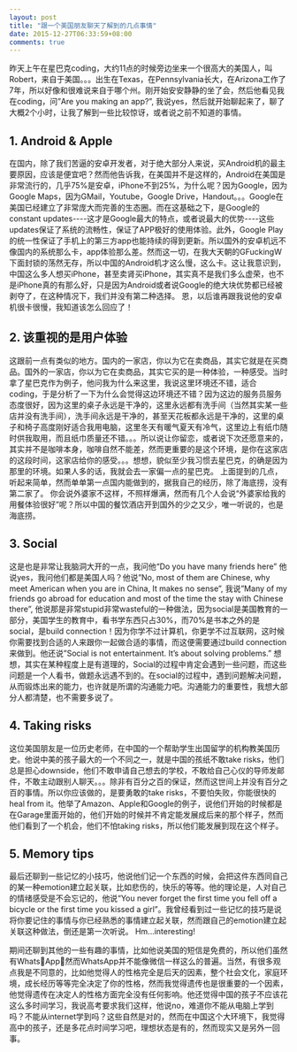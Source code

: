 ```yaml
---
layout: post
title: "跟一个美国朋友聊天了解到的几点事情"
date: 2015-12-27T06:33:59+08:00
comments: true
---
```

昨天上午在星巴克coding，大约11点的时候旁边坐来一个很高大的美国人，叫Robert，来自于美国。。。出生在Texas，在Pennsylvania长大，在Arizona工作了7年，所以好像和很难说来自于哪个州。刚开始安安静静的坐了会，然后他看见我在coding，问”Are you making an app?”, 我说yes，然后就开始聊起来了，聊了大概2个小时，让我了解到一些比较惊讶，或者说之前不知道的事情。

## 1. Android & Apple
在国内，除了我们苦逼的安卓开发者，对于绝大部分人来说，买Android机的最主要原因，应该是便宜吧？然而他告诉我，在美国并不是这样的，Android在美国是非常流行的，几乎75%是安卓，iPhone不到25%，为什么呢？因为Google，因为Google Maps，因为GMail，Youtube，Google Drive，Handout。。。Google在美国已经建立了非常庞大而完善的生态圈。而在这基础之下，是Google的 constant updates----这才是Google最大的特点，或者说最大的优势----这些updates保证了系统的流畅性，保证了APP极好的使用体验。此外，Google Play 的统一性保证了手机上的第三方app也能持续的得到更新。所以国外的安卓机远不像国内的系统那么卡，app体验那么差。然而这一切，在我大天朝的GFuckingW下面封锁的荡然无存，所以中国的Android机才这么慢，这么卡。这让我意识到，中国这么多人想买iPhone，甚至卖肾买iPhone，其实真不是我们多么虚荣，也不是iPhone真的有那么好，只是因为Android或者说Google的绝大块优势都已经被剥夺了，在这种情况下，我们并没有第二种选择。
恩，以后谁再跟我说他的安卓机很卡很慢，我知道该怎么回应了！

## 2. 该重视的是用户体验
这跟前一点有类似的地方。国内的一家店，你以为它在卖商品，其实它就是在买商品。国外的一家店，你以为它在卖商品，其实它买的是一种体验，一种感受。当时拿了星巴克作为例子，他问我为什么来这里，我说这里环境还不错，适合coding，于是分析了一下为什么会觉得这边环境还不错？因为这边的服务员服务态度很好，因为这里的桌子永远是干净的，这里永远都有洗手间（当然其实某一些店并没有洗手间），洗手间永远是干净的，甚至天花板都永远是干净的，这里的桌子和椅子高度刚好适合我用电脑，这里冬天有暖气夏天有冷气，这里边上有纸巾随时供我取用，而且纸巾质量还不错。。。所以说让你留恋，或者说下次还愿意来的，其实并不是咖啡本身，咖啡自然不能差，然而更重要的是这个环境，是你在这家店的这段时间，这家店给你的感受。。。想想，貌似至少我习惯去星巴克，的确是因为那里的环境。如果人多的话，我就会去一家偏一点的星巴克。
上面提到的几点，听起来简单，然而单单第一点国内能做到的，据我自己的经历，除了海底捞，没有第二家了。
你会说外婆家不这样，不照样爆满，然而有几个人会说“外婆家给我的用餐体验很好”呢？所以中国的餐饮酒店开到国外的少之又少，唯一听说的，也是海底捞。

## 3. Social
这是也是非常让我脑洞大开的一点，我问他“Do you have many friends here” 他说yes，我问他们都是美国人吗？他说”No, most of them are Chinese, why meet American when you are in China, It makes no sense”, 我说”Many of my friends go abroad for education and most of the time the stay with Chinese there”, 他说那是非常stupid非常wasteful的一种做法，因为social是美国教育的一部分，美国学生的教育中，看书学东西只占30%，而70%是书本之外的是social，是build connection！因为你学不过计算机，你更学不过互联网，这时候你需要找到合适的人来跟你一起做合适的事情，而这便需要通过build connection来做到。他还说”Social is not entertainment. It’s about solving problems.” 想想，其实在某种程度上是有道理的，Social的过程中肯定会遇到一些问题，而这些问题是一个人看书，做题永远遇不到的。在social的过程中，遇到问题解决问题，从而锻炼出来的能力，也许就是所谓的沟通能力吧。沟通能力的重要性，我想大部分人都清楚，也不需要多说了。

## 4. Taking risks
这位美国朋友是一位历史老师，在中国的一个帮助学生出国留学的机构教美国历史。他说中美的孩子最大的一个不同之一，就是中国的孩纸不敢take risks，他们总是担心downside，他们不敢申请自己想去的学校，不敢给自己心仪的导师发邮件，不敢主动跟别人聊天。。。除非有百分之百的保证，然而这世间上并没有百分之百的事情。所以你应该做的，是要勇敢的take risks，不要怕失败，你能很快的heal from it。他举了Amazon、Apple和Google的例子，说他们开始的时候都是在Garage里面开始的，他们开始的时候并不肯定能发展成后来的那个样子，然而他们看到了一个机会，他们不怕taking risks，所以他们能发展到现在这个样子。

## 5. Memory tips
最后还聊到一些记忆的小技巧，他说他们记一个东西的时候，会把这件东西同自己的某一种emotion建立起关联，比如悲伤的，快乐的等等。他的理论是，人对自己的情绪感受是不会忘记的，他说“You never forget the first time you fell off a bicycle or the first time you kissed a girl”。我曾经看到过一些记忆的技巧是说将你要记住的事情与你已经熟悉的事情建立起关联，然而跟自己的emotion建立起关联这种做法，倒还是第一次听说。
Hm...interesting!

期间还聊到其他的一些有趣的事情，比如他说美国的短信是免费的，所以他们虽然有WhatsApp，然而WhatsApp并不能像微信一样这么的普遍。当然，有很多观点我是不同意的，比如他觉得人的性格完全是后天的因素，整个社会文化，家庭环境，成长经历等等完全决定了你的性格，然而我觉得遗传也是很重要的一个因素，他觉得遗传在决定人的性格方面完全没有任何影响。他还觉得中国的孩子不应该花这么多时间学习，我说高考要求我们这样，他说no，难道你不能从电脑上学到吗？不能从internet学到吗？这些自然是对的，然而在中国这个大环境下，我觉得高中的孩子，还是多花点时间学习吧，理想状态是有的，然而现实又是另外一回事。

